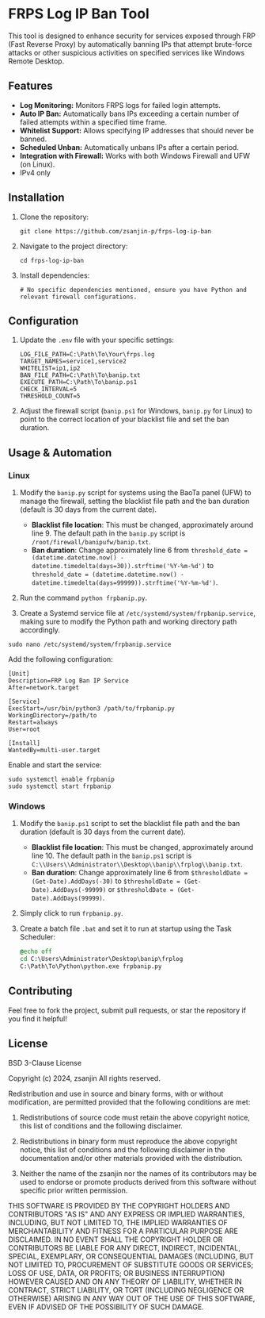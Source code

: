 # FRPS Log IP Ban Tool

This tool is designed to enhance security for services exposed through FRP (Fast Reverse Proxy) by automatically banning IPs that attempt brute-force attacks or other suspicious activities on specified services like Windows Remote Desktop.

## Features

- **Log Monitoring:** Monitors FRPS logs for failed login attempts.
- **Auto IP Ban:** Automatically bans IPs exceeding a certain number of failed attempts within a specified time frame.
- **Whitelist Support:** Allows specifying IP addresses that should never be banned.
- **Scheduled Unban:** Automatically unbans IPs after a certain period.
- **Integration with Firewall:** Works with both Windows Firewall and UFW (on Linux).
- IPv4 only

## Installation

1. Clone the repository:
   ```
   git clone https://github.com/zsanjin-p/frps-log-ip-ban
   ```

2. Navigate to the project directory:
   ```
   cd frps-log-ip-ban
   ```

3. Install dependencies:
   ```
   # No specific dependencies mentioned, ensure you have Python and relevant firewall configurations.
   ```

## Configuration

1. Update the `.env` file with your specific settings:
   ```
   LOG_FILE_PATH=C:\Path\To\Your\frps.log
   TARGET_NAMES=service1,service2
   WHITELIST=ip1,ip2
   BAN_FILE_PATH=C:\Path\To\banip.txt
   EXECUTE_PATH=C:\Path\To\banip.ps1
   CHECK_INTERVAL=5
   THRESHOLD_COUNT=5
   ```

2. Adjust the firewall script (`banip.ps1` for Windows, `banip.py` for Linux) to point to the correct location of your blacklist file and set the ban duration.

## Usage & Automation

### Linux

1. Modify the `banip.py` script for systems using the BaoTa panel (UFW) to manage the firewall, setting the blacklist file path and the ban duration (default is 30 days from the current date).
   - **Blacklist file location**: This must be changed, approximately around line 9. The default path in the `banip.py` script is `/root/firewall/banipufw/banip.txt`.
   - **Ban duration**: Change approximately line 6 from `threshold_date = (datetime.datetime.now() - datetime.timedelta(days=30)).strftime('%Y-%m-%d')` to `threshold_date = (datetime.datetime.now() - datetime.timedelta(days=99999)).strftime('%Y-%m-%d')`.

2. Run the command `python frpbanip.py`.

3. Create a Systemd service file at `/etc/systemd/system/frpbanip.service`, making sure to modify the Python path and working directory path accordingly.

```
sudo nano /etc/systemd/system/frpbanip.service
```

Add the following configuration:

```
[Unit]
Description=FRP Log Ban IP Service
After=network.target

[Service]
ExecStart=/usr/bin/python3 /path/to/frpbanip.py
WorkingDirectory=/path/to
Restart=always
User=root

[Install]
WantedBy=multi-user.target
```

Enable and start the service:

```
sudo systemctl enable frpbanip
sudo systemctl start frpbanip
```

### Windows

1. Modify the `banip.ps1` script to set the blacklist file path and the ban duration (default is 30 days from the current date).
   - **Blacklist file location**: This must be changed, approximately around line 10. The default path in the `banip.ps1` script is `C:\\Users\\Administrator\\Desktop\\banip\\frplog\\banip.txt`.
   - **Ban duration**: Change approximately line 6 from `$thresholdDate = (Get-Date).AddDays(-30)` to `$thresholdDate = (Get-Date).AddDays(-99999)` or `$thresholdDate = (Get-Date).AddDays(99999)`.  

2. Simply click to run `frpbanip.py`.

3. Create a batch file `.bat` and set it to run at startup using the Task Scheduler:
   ```bat
   @echo off
   cd C:\Users\Administrator\Desktop\banip\frplog
   C:\Path\To\Python\python.exe frpbanip.py
   ```

## Contributing

Feel free to fork the project, submit pull requests, or star the repository if you find it helpful!

## License

BSD 3-Clause License

Copyright (c) 2024, zsanjin
All rights reserved.

Redistribution and use in source and binary forms, with or without
modification, are permitted provided that the following conditions are met:

1. Redistributions of source code must retain the above copyright notice, this
   list of conditions and the following disclaimer.

2. Redistributions in binary form must reproduce the above copyright notice,
   this list of conditions and the following disclaimer in the documentation
   and/or other materials provided with the distribution.

3. Neither the name of the zsanjin nor the names of its contributors may be used
   to endorse or promote products derived from this software without specific
   prior written permission.

THIS SOFTWARE IS PROVIDED BY THE COPYRIGHT HOLDERS AND CONTRIBUTORS "AS IS"
AND ANY EXPRESS OR IMPLIED WARRANTIES, INCLUDING, BUT NOT LIMITED TO, THE
IMPLIED WARRANTIES OF MERCHANTABILITY AND FITNESS FOR A PARTICULAR PURPOSE ARE
DISCLAIMED. IN NO EVENT SHALL THE COPYRIGHT HOLDER OR CONTRIBUTORS BE LIABLE FOR
ANY DIRECT, INDIRECT, INCIDENTAL, SPECIAL, EXEMPLARY, OR CONSEQUENTIAL DAMAGES
(INCLUDING, BUT NOT LIMITED TO, PROCUREMENT OF SUBSTITUTE GOODS OR SERVICES;
LOSS OF USE, DATA, OR PROFITS; OR BUSINESS INTERRUPTION) HOWEVER CAUSED AND ON
ANY THEORY OF LIABILITY, WHETHER IN CONTRACT, STRICT LIABILITY, OR TORT
(INCLUDING NEGLIGENCE OR OTHERWISE) ARISING IN ANY WAY OUT OF THE USE OF THIS
SOFTWARE, EVEN IF ADVISED OF THE POSSIBILITY OF SUCH DAMAGE.



